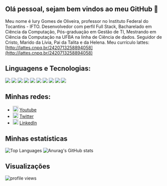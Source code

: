 ## Olá pessoal, sejam bem vindos ao meu GitHub 👋

Meu nome é Iury Gomes de Oliveira, professor no Instituto Federal do Tocantins - IFTO. Desenvolvedor com perfil Full Stack, Bacharelado em Ciência da Computação, Pós-graduação em Gestão de TI, Mestrando em Ciência da Computação na UFBA na linha de Ciência de dados. Seguidor de Cristo, Marido da Lívia, Pai da Talita e da Helena. Meu currículo lattes: [http://lattes.cnpq.br/2420713258894058](http://lattes.cnpq.br/2420713258894058)

## Linguagens e Tecnologias:

[<img src="https://img.shields.io/badge/HTML5-E34F26?style=for-the-badge&logo=html5&logoColor=white"/>]()
<img src="https://img.shields.io/badge/CSS3-1572B6?style=for-the-badge&logo=css3&logoColor=white" />
<img src="https://img.shields.io/badge/JavaScript-323330?style=for-the-badge&logo=javascript&logoColor=F7DF1E" />
<img src="https://img.shields.io/badge/jQuery-0769AD?style=for-the-badge&logo=jquery&logoColor=white" />
<img src="https://img.shields.io/badge/PHP-777BB4?style=for-the-badge&logo=php&logoColor=white" />
<img src="https://img.shields.io/badge/Python-3776AB?style=for-the-badge&logo=python&logoColor=white" />
<img src="https://img.shields.io/badge/MySQL-00000F?style=for-the-badge&logo=mysql&logoColor=white" />
<img src="https://img.shields.io/badge/MongoDB-4EA94B?style=for-the-badge&logo=mongodb&logoColor=white" />
<img src="https://img.shields.io/badge/-Docker-black?style=for-the-badge&logo=Docker" />
<img src="https://img.shields.io/badge/Visual_Studio_Code-0078D4?style=for-the-badge&logo=visual%20studio%20code&logoColor=white" />

## Minhas redes:
<ul>
  <li>
    <img src="https://user-images.githubusercontent.com/30157522/87162006-b6c05980-c29b-11ea-8dfe-fba74549729b.png" width="18" alt="Youtube">
    <a href="https://www.youtube.com/channel/UCTM1Idirf0ALOdEdq31qkjg?view_as=subscriber" target="_blank" title="My Youtube">Youtube</a>
  </li>
  <li>
    <img src="https://user-images.githubusercontent.com/30157522/87161461-f33f8580-c29a-11ea-8686-34eb06e44501.png" width="18" alt="Twitter"> 
    <a href="https://twitter.com/IuryProf" target="_blank" title="My Twitter">Twitter</a>
  </li>
  <li>
    <img src="https://user-images.githubusercontent.com/30157522/87161827-6cd77380-c29b-11ea-902a-725eeed60745.png" width="18" alt="Linkedin"> 
    <a href="https://www.linkedin.com/in/iurygdeoliveira/" target="_blank" title="My LinkedIn">LinkedIn</a>
  </li>
</ul>

## Minhas estatísticas
![Top Languages](https://github-readme-stats.vercel.app/api/top-langs/?username=iurygdeoliveira&hide=jupyter%20notebook&langs_count=20&count_private=true&show_icons=true&layout=compact) ![Anurag's GitHub stats](https://github-readme-stats.vercel.app/api?username=iurygdeoliveira&show_icons=true)

## Visualizações
<p>
  <img src="https://gpvc.arturio.dev/iurygdeoliveira" alt="profile views">
</p>
